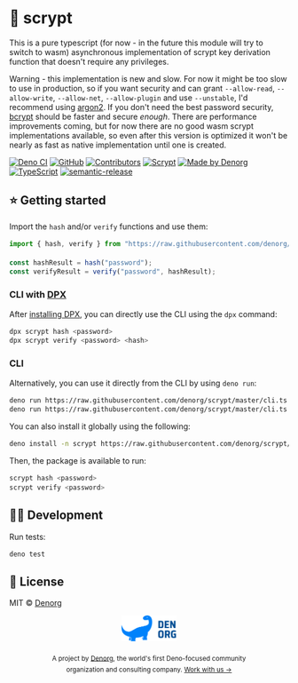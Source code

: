 # 🔑 scrypt

This is a pure typescript (for now - in the future this module will try to switch to wasm) asynchronous implementation of scrypt key derivation function that doesn't require any privileges.

Warning - this implementation is new and slow. For now it might be too slow to use in production, so if you want security and can grant `--allow-read`, `--allow-write`, `--allow-net`, `--allow-plugin` and use `--unstable`, I'd recommend using [argon2](https://deno.land/x/argon2). If you don't need the best password security, [bcrypt](https://deno.land/x/bcrypt) should be faster and secure *enough*. There are performance improvements coming, but for now there are no good wasm scrypt implementations available, so even after this version is optimized it won't be nearly as fast as native implementation until one is created.

[![Deno CI](https://github.com/denorg/scrypt/workflows/Deno%20CI/badge.svg)](https://github.com/denorg/scrypt/actions)
[![GitHub](https://img.shields.io/github/license/denorg/scrypt)](https://github.com/denorg/scrypt/blob/master/LICENSE)
[![Contributors](https://img.shields.io/github/contributors/denorg/scrypt)](https://github.com/denorg/scrypt/graphs/contributors)
[![Scrypt](https://img.shields.io/badge/deno-scrypt-brightgreen)](https://denorg.github.io/scrypt/)
[![Made by Denorg](https://img.shields.io/badge/made%20by-denorg-0082fb)](https://github.com/denorg)
[![TypeScript](https://img.shields.io/badge/types-TypeScript-blue)](https://github.com/denorg/scrypt)
[![semantic-release](https://img.shields.io/badge/%20%20%F0%9F%93%A6%F0%9F%9A%80-semantic--release-e10079.svg)](https://github.com/semantic-release/semantic-release)


## ⭐ Getting started

Import the `hash` and/or `verify` functions and use them:

```ts
import { hash, verify } from "https://raw.githubusercontent.com/denorg/scrypt/master/mod.ts";

const hashResult = hash("password");
const verifyResult = verify("password", hashResult);
```

### CLI with [DPX](https://github.com/denorg/dpx)

After [installing DPX](https://github.com/denorg/dpx), you can directly use the CLI using the `dpx` command:

```bash
dpx scrypt hash <password>
dpx scrypt verify <password> <hash>
```

### CLI

Alternatively, you can use it directly from the CLI by using `deno run`:

```bash
deno run https://raw.githubusercontent.com/denorg/scrypt/master/cli.ts hash <password>
deno run https://raw.githubusercontent.com/denorg/scrypt/master/cli.ts verify <password> <hash>
```

You can also install it globally using the following:

```bash
deno install -n scrypt https://raw.githubusercontent.com/denorg/scrypt/master/cli.ts
```

Then, the package is available to run:

```bash
scrypt hash <password>
scrypt verify <password>
```

## 👩‍💻 Development

Run tests:

```bash
deno test
```

## 📄 License

MIT © [Denorg](https://den.org.in)

<p align="center">
  <a href="https://den.org.in">
    <img width="100" alt="" src="https://raw.githubusercontent.com/denorg/denorg/master/logo.svg">
  </a>
</p>
<p align="center">
  <sub>A project by <a href="https://den.org.in">Denorg</a>, the world's first Deno-focused community<br>organization and consulting company. <a href="https://den.org.in">Work with us →</a></sub>
</p>
